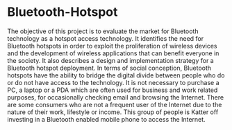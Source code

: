 # Bluetooth-Hotspot
The objective of this project is to evaluate the market for Bluetooth technology as a hotspot access technology. It identifies the need for Bluetooth hotspots in order to exploit the proliferation of wireless devices and the development of wireless applications that can benefit everyone in the society. It also describes a design and implementation strategy for a Bluetooth hotspot deployment. In terms of social conception, Bluetooth hotspots have the ability to bridge the digital divide between people who do or do not have access to the technology. It is not necessary to purchase a PC, a laptop or a PDA which are often used for business and work related purposes, for occasionally checking email and browsing the Internet. There are some consumers who are not a frequent user of the Internet due to the nature of their work, lifestyle or income. This group of people is Katter off investing in a Bluetooth enabled mobile phone to access the Internet.
